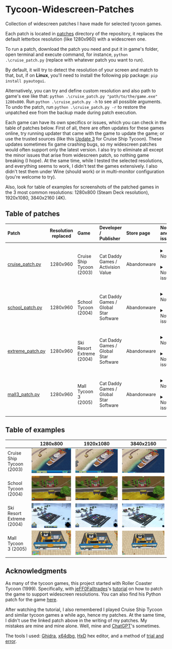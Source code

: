 # Tycoon-Widescreen-Patches

Collection of widescreen patches I have made for selected tycoon games. 

Each patch is located in [patches](patches/) directory of the repository, it replaces the default letterbox resolution (like 1280x960) with a widescreen one.

To run a patch, download the patch you need and put it in game's folder, open terminal and execute command, for instance, `python .\cruise_patch.py` (replace with whatever patch you want to run). 

By default, it will try to detect the resolution of your screen and match to that, but, if on **Linux**, you'll need to install the following pip package: `pip install pyautogui`.

Alternatively, you can try and define custom resolution and also path to game's exe like that: `python .\cruise_patch.py "path/to/the/game.exe" 1280x800`. Run `python .\cruise_patch.py -h` to see all possible arguments. To undo the patch, run `python .\cruise_patch.py -r` to restore the unpatched exe from the backup made during patch execution. 

Each game can have its own specifics or issues, which you can check in the table of patches below. First of all, there are often updates for these games online, try running updater that came with the game to update the game; or use the trusted sources (like this [Update 3](https://www.gamepressure.com/download.asp?ID=4128) for Cruise Ship Tycoon). These updates sometimes fix game crashing bugs, so my widescreen patches would often support only the latest version. I also try to eliminate all except the minor issues that arise from widescreen patch, so nothing game breaking (I hope). At the same time, while I tested the selected resolutions, and everything seems to work, I didn't test the games extensively. I also didn't test them under Wine (should work) or in multi-monitor configuration (you're welcome to try).

Also, look for table of examples for screenshots of the patched games in the 3 most common resolutions: 1280x800 (Steam Deck resolution), 1920x1080, 3840x2160 (4K).

## Table of patches

| Patch                                        | Resolution replaced | Game                      | Developer / <br/>Publisher                  | Store page  | Notes and issues                                                                                                                                                                                                                                                                                                                                                                                                                                                                                                                                                                                                                                                                                                                                                                                                                                                                                                                                                                                                                                                                                                                                                                                                                                                                                                                                   |
|:---------------------------------------------|:-------------------:|:--------------------------|:--------------------------------------------|:------------|:---------------------------------------------------------------------------------------------------------------------------------------------------------------------------------------------------------------------------------------------------------------------------------------------------------------------------------------------------------------------------------------------------------------------------------------------------------------------------------------------------------------------------------------------------------------------------------------------------------------------------------------------------------------------------------------------------------------------------------------------------------------------------------------------------------------------------------------------------------------------------------------------------------------------------------------------------------------------------------------------------------------------------------------------------------------------------------------------------------------------------------------------------------------------------------------------------------------------------------------------------------------------------------------------------------------------------------------------------|
| [cruise_patch.py](patches/cruise_patch.py)   |      1280x960       | Cruise Ship Tycoon (2003) | Cat Daddy Games / <br/>Activision Value     | Abandonware | <p style='text-align: justify;'><details><summary>Notes:</summary>1) Don't forget to change game options after running the patch.<br/>2) In-game resolution and main menu resolution can be different, so the patch chooses by default a letterbox resolution for the menu to avoid parts of the menu being cropped.<br/>3) Remember to check if there are updates for the game.<br/>4) Update 3 is the latest update for the game.</details><br/><details><summary>Noticed issues:</summary>• When the player opens a map window, there is a black background around it. Unlike in native resolutions, it may not cover all the screen.<br/>• 4K is unstable, possibly due to the engine limitations. You might need a few tries before the game launches in 4K.</details></p>                                                                                                                                                                                                                                                                                                                                                                                                                                                                                                                                                                    |
| [school_patch.py](patches/school_patch.py)   |      1280x960       | School Tycoon (2004)      | Cat Daddy Games / <br/>Global Star Software | Abandonware | <p style='text-align: justify;'><details><summary>Notes:</summary>1) Don't forget to change game options after running the patch.<br/>2) In-game resolution and main menu resolution are different. Menu resolution stays at 800x600 (4:3), because other resolutions don't work well with the menu. This doesn't influence in-game resolution.<br/>3) If the game doesn't run on Windows, try Windows XP compatibility mode.<br/>4) The latest version of the game is recommended, check if there are updates.</details><br/><details><summary>Noticed issues:</summary>• In a classroom view, there is a frame with a camera icon in the bottom left corner. The frame is removed in patched resolution, because it is fixed and can't be stretched to the whole screen. The camera icon is still there, but is hidden unless the mouse hovers around it.<br/>• Save game window is also fixed in its position, so either it is a bit cropped or it doesn't cover all the screen. This doesn't influence the function of the window, all the buttons still work.<br/>• When a history window is opened with a history button press or H key, the button, if it is found to the left from the window, is not highlighted when pressed again to close the window. This doesn't influence the function of the button, it still works.</details></p> |
| [extreme_patch.py](patches/extreme_patch.py) |      1280x960       | Ski Resort Extreme (2004) | Cat Daddy Games / <br/>Global Star Software | Abandonware | <p style='text-align: justify;'><details><summary>Notes:</summary>1) Don't forget to change game options after running the patch.<br/>2) In-game resolution and main menu resolution are different. Menu resolution stays at 800x600 (4:3), because other resolutions don't work well with the menu. This doesn't influence in-game resolution.<br/>3) Patch requires the latest version of the game, check if there are updates.</details><br/><details><summary>Noticed issues:</summary>• Save game window is fixed in its position, so it doesn't cover all the screen. This doesn't influence the function of the window, all the buttons still work.</details></p>                                                                                                                                                                                                                                                                                                                                                                                                                                                                                                                                                                                                                                                                           |
| [mall3_patch.py](patches/mall3_patch.py)     |      1280x960       | Mall Tycoon 3 (2005)      | Cat Daddy Games / <br/>Global Star Software | Abandonware | <p style='text-align: justify;'><details><summary>Notes:</summary>1) Don't forget to change game options after running the patch.<br/>2) Patch requires the latest version of the game, check if there are updates.</details><br/><details><summary>Noticed issues:</summary>• None that I've noticed.</details></p>                                                                                                                                                                                                                                                                                                                                                                                                                                                                                                                                                                                                                                                                                                                                                                                                                                                                                                                                                                                                                               |

## Table of examples

|                           |                               1280x800                               |                               1920x1080                                |                               3840x2160                                |
|:--------------------------|:--------------------------------------------------------------------:|:----------------------------------------------------------------------:|:----------------------------------------------------------------------:|
| Cruise Ship Tycoon (2003) |  ![Cruise Ship Tycoon, 1280x800](images/cruise/cruise_1280x800.jpg)  |  ![Cruise Ship Tycoon, 1920x1080](images/cruise/cruise_1920x1080.jpg)  |  ![Cruise Ship Tycoon, 3840x2160](images/cruise/cruise_3840x2160.jpg)  |
| School Tycoon (2004)      |    ![School Tycoon, 1280x800](images/school/school_1280x800.jpg)     |    ![School Tycoon, 1920x1080](images/school/school_1920x1080.jpg)     |    ![School Tycoon, 3840x2160](images/school/school_3840x2160.jpg)     |
| Ski Resort Extreme (2004) | ![Ski Resort Extreme, 1280x800](images/extreme/extreme_1280x800.jpg) | ![Ski Resort Extreme, 1920x1080](images/extreme/extreme_1920x1080.jpg) | ![Ski Resort Extreme, 1920x1080](images/extreme/extreme_3840x2160.jpg) |
| Mall Tycoon 3 (2005)      |     ![Mall Tycoon 3, 1280x800](images/mall3/mall3_1280x800.jpg)      |      ![Mall Tycoon 3, 1280x800](images/mall3/mall3_1920x1080.jpg)      |      ![Mall Tycoon 3, 1280x800](images/mall3/mall3_3840x2160.jpg)      |

## Acknowledgments

As many of the tycoon games, this project started with Roller Coaster Tycoon (1999). Specifically, with [jeFF0Falltrades](https://github.com/jeFF0Falltrades)'s [tutorial](https://youtu.be/cwBoUuy4nGc) on how to patch the game to support widescreen resolutions. You can also find his Python patch for the game [here](https://github.com/jeFF0Falltrades/Tutorials/tree/master/rct_full_res).

After watching the tutorial, I also remembered I played Cruise Ship Tycoon and similar tycoon games a while ago, hence my patches. At the same time, I didn't use the linked patch above in the writing of my patches. My mistakes are mine and mine alone. Well, mine and [ChatGPT](https://openai.com/blog/chatgpt)'s sometimes.

The tools I used: [Ghidra](https://github.com/NationalSecurityAgency/ghidra), [x64dbg](https://x64dbg.com/), [HxD](https://mh-nexus.de/en/hxd/) hex editor, and a method of [trial and error](https://en.wikipedia.org/wiki/Trial_and_error).
